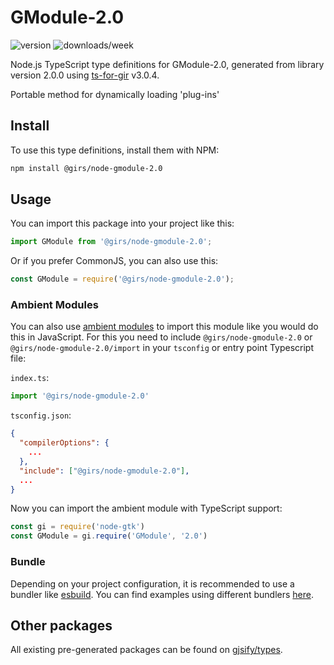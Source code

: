 
# GModule-2.0

![version](https://img.shields.io/npm/v/@girs/node-gmodule-2.0)
![downloads/week](https://img.shields.io/npm/dw/@girs/node-gmodule-2.0)


Node.js TypeScript type definitions for GModule-2.0, generated from library version 2.0.0 using [ts-for-gir](https://github.com/gjsify/ts-for-gir) v3.0.4.

Portable method for dynamically loading 'plug-ins'

## Install

To use this type definitions, install them with NPM:
```bash
npm install @girs/node-gmodule-2.0
```

## Usage

You can import this package into your project like this:
```ts
import GModule from '@girs/node-gmodule-2.0';
```

Or if you prefer CommonJS, you can also use this:
```ts
const GModule = require('@girs/node-gmodule-2.0');
```

### Ambient Modules

You can also use [ambient modules](https://github.com/gjsify/ts-for-gir/tree/main/packages/cli#ambient-modules) to import this module like you would do this in JavaScript.
For this you need to include `@girs/node-gmodule-2.0` or `@girs/node-gmodule-2.0/import` in your `tsconfig` or entry point Typescript file:

`index.ts`:
```ts
import '@girs/node-gmodule-2.0'
```

`tsconfig.json`:
```json
{
  "compilerOptions": {
    ...
  },
  "include": ["@girs/node-gmodule-2.0"],
  ...
}
```

Now you can import the ambient module with TypeScript support: 

```ts
const gi = require('node-gtk')
const GModule = gi.require('GModule', '2.0')
```


### Bundle

Depending on your project configuration, it is recommended to use a bundler like [esbuild](https://esbuild.github.io/). You can find examples using different bundlers [here](https://github.com/gjsify/ts-for-gir/tree/main/examples).

## Other packages

All existing pre-generated packages can be found on [gjsify/types](https://github.com/gjsify/types).

